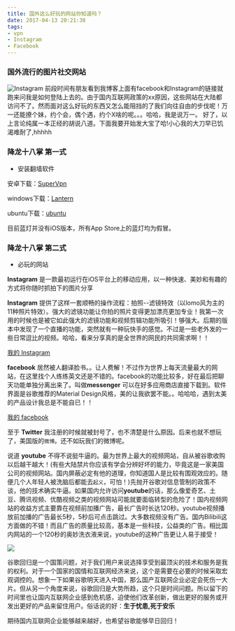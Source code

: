 ```yaml
---
title: 国外这么好玩的网站你知道吗？
date: 2017-04-13 20:21:38
tags: 
- vpn 
- Instagram
- Facebook
---
```

### 国外流行的图片社交网站
![Instagram](http://oe3vwrk94.bkt.clouddn.com/Instagram.png)
前段时间有朋友看到我博客上面有facebook和Instagram的链接就跑来问我是如何登陆上去的。由于国内互联网政策的xx原因，这些网站在大陆都访问不了。然而面对这么好玩的东西又怎么能阻挡的了我们向往自由的步伐呢！万一还能撩个妹，约个会，偶个遇，约个X啥的呢。。。哈哈，我是说万一。
好了，以上言论纯属一本正经的胡说八道。下面我要开始发大宝了哈!小心我的大刀早已饥渴难耐了,hhhhh

<!-- more -->

### 降龙十八掌 第一式
- 安装翻墙软件

安卓下载：[SuperVpn](http://oe3vwrk94.bkt.clouddn.com/Super%20VPN%20-%20Best%20Free%20Proxy_3.5_apk-dl.com.apk) 

windows下载：[Lantern](https://raw.githubusercontent.com/getlantern/lantern-binaries/master/lantern-installer-beta.exe)

ubuntu下载：[ubuntu](https://raw.githubusercontent.com/getlantern/lantern-binaries/master/lantern-installer-beta-64-bit.deb)

目前蓝灯并没有iOS版本，所有App Store上的蓝灯均为假冒。


### 降龙十八掌 第二式
- 必玩的网站

**Instagram** 是一款最初运行在iOS平台上的移动应用，以一种快速、美妙和有趣的方式将你随时抓拍下的图片分享

**Instagram** 提供了这样一套顺畅的操作流程：拍照--滤镜特效（以lomo风为主的11种照片特效）。强大的滤镜功能让你拍的照片变得更加漂亮更加专业！我第一次用的时候也是被它如此强大的滤镜功能和视频剪辑功能所吸引！够强大。后期的版本中发现了一个直播的功能，突然就有一种玩快手的感觉。不过是一些老外发的一些日常逗比的视频。哈哈，看来分享真的是全世界的网民的共同需求啊！！

[我的 Instagram](https://www.instagram.com/adymilk/)

**facebook** 居然被人翻译脸书。。让人费解！不过作为世界上每天流量最大的网站，在这里找个人练练英文还是不错的。facebook的功能比较多，好在最后把聊天功能单独分离出来了。叫做**messenger** 可以在好多应用商店直接下载到。软件界面是谷歌推荐的Material Design风格，美的让我欲罢不能。。哈哈哈，遇到太美的产品设计我总是不能自已！！

[我的 facebook](https://www.facebook.com/JACKDECELOP)

至于 **Twitter** 我注册的时候就被封号了，也不清楚是什么原因。后来也就不想玩了，美国版的`微博`。还不如玩我们的微博呢。

说道 **youtube** 不得不说挺牛逼的。最为世界上最大的视频网站，自从被谷歌收购以后越干越大！(有些大陆禁片你应该有学会分辨好坏的能力，毕竟这是一家美国公司的视频网站。国内屏蔽必定有他的道理，你知道国人是比较有围观效应的。随便几个人年轻人被洗脑后都能去`起义`，可怕！)先抛开谷歌对信息管制的政策不谈，他的技术确实牛逼。如果国内允许访问**youtube**的话，那么像爱奇艺、土豆、腾讯视频、优酷视频之类的视频网站可能就要面临转型的危险了！国内视频网站的收益方式主要靠在视频前加播广告，最长广告时长达120秒。youtube视频播放前加播的广告最长5秒，5秒后可点击跳过。大多数视频没有广告。国内Bilibili这方面做的不错！而且广告的质量比较高，基本是一些科技，公益类的广告。相比国内网站的一个120秒的奥妙洗衣液来说，youtube的这种广告更让人易于接受！

![](http://oe3vwrk94.bkt.clouddn.com/youtube.png)

谷歌回归是一个国策问题，对于我们用户来说选择享受到最顶尖的技术和服务是我的权利。对于一个国家的国情和互联网经济来说，这个是需要在必要的时候采取宏观调控的。想象一下如果谷歌明天进入中国，那么国产互联网企业必定会死伤一大片。但从另一个角度来说，谷歌回归是大势所趋，这个只是时间问题。所以留下的时间里也让国内互联网企业感到危机感，迫使他们改革创新，做出更好的服务或开发出更好的产品来留住用户。俗话说的好：**生于忧患,死于安乐**  

期待国内互联网企业能够越来越好，也希望谷歌能够早日回归！

